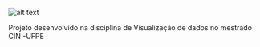 ![alt text](https://github.com/mauroES/VisualizacaoDados/blob/main/PERFILGESTA/jmms2_maoa2020_2.png)


Projeto desenvolvido na disciplina de Visualização de dados no mestrado CIN -UFPE
